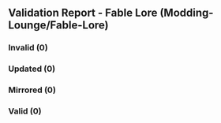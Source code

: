## Validation Report - Fable Lore (Modding-Lounge/Fable-Lore)


### Invalid (0)
### Updated (0)
### Mirrored (0)
### Valid (0)
